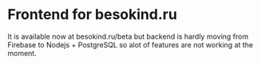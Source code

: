 # Frontend for besokind.ru
It is available now at besokind.ru/beta but backend is hardly moving from Firebase to Nodejs + PostgreSQL so alot of features are not working at the moment.
